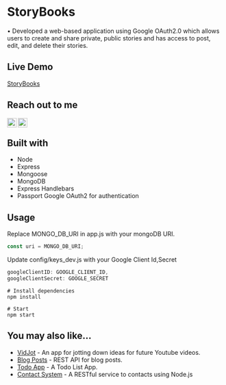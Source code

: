 # StoryBooks
•	Developed a web-based application using Google OAuth2.0 which allows users to create and share private, public stories and has access to post, edit, and delete their stories.


## Live Demo
   [StoryBooks](https://desolate-springs-73884.herokuapp.com/)
   
## Reach out to me
[<img align="left" alt="LinkedIn" width="22px" src="https://cdn.jsdelivr.net/npm/simple-icons@v3/icons/linkedin.svg" />](https://www.linkedin.com/in/prabhakargaddam/)
[<img align="left" alt="Gmail" width="22px" src="https://cdn.jsdelivr.net/npm/simple-icons@v3/icons/gmail.svg" />](<mailto:prabhakargaddam1729@gmail.com>)

<br/>

## Built with
 - Node
 - Express
 - Mongoose
 - MongoDB
 - Express Handlebars
 - Passport Google OAuth2 for authentication
 
## Usage
 Replace MONGO_DB_URI in app.js with your mongoDB URI.
```javascript
const uri = MONGO_DB_URI;
```
Update config/keys_dev.js with your Google Client Id,Secret
 ```javascript
googleClientID: GOOGLE_CLIENT_ID,
googleClientSecret: GOOGLE_SECRET
```
 
```
# Install dependencies
npm install

# Start 
npm start
```
## You may also like...

- [VidJot](https://github.com/prabha1729/VidJot)  -  An app for jotting down ideas for future Youtube videos.
- [Blog Posts](https://github.com/prabha1729/RESTful-Service-Blog-Post) - REST API for blog posts.
- [Todo App](https://github.com/prabha1729/Todo-App) - A Todo List App.
- [Contact System](https://github.com/prabha1729/RESTful-Service-for-Contact-Entry-System) - A RESTful service to contacts using Node.js
